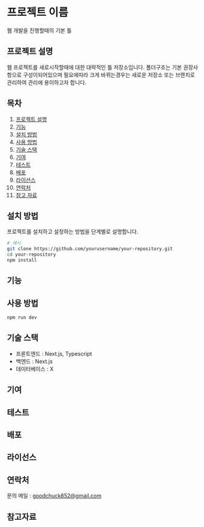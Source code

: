 # 프로젝트 이름
웹 개발을 진행할때의 기본 틀 

## 프로젝트 설명
웹 프로젝트를 새로시작할때에 대한 대략적인 틀 저장소입니다.
폴더구조는 기본 권장사항으로 구성이되어있으며 필요에따라 크게 바뀌는경우는 
새로운 저장소 또는 브랜치로 관리하여 관리에 용이하고자 합니다.

## 목차
1. [프로젝트 설명](#프로젝트-설명)
2. [기능](#기능)
3. [설치 방법](#설치-방법)
4. [사용 방법](#사용-방법)
5. [기술 스택](#기술-스택)
6. [기여](#기여)
7. [테스트](#테스트)
8. [배포](#배포)
9. [라이선스](#라이선스)
10. [연락처](#연락처)
11. [참고 자료](#참고자료)

## 설치 방법
프로젝트를 설치하고 설정하는 방법을 단계별로 설명합니다.
```bash
# 예시
git clone https://github.com/yourusername/your-repository.git
cd your-repository
npm install
```

## 기능

## 사용 방법
```bash
npm run dev
```

## 기술 스택
- 프론트엔드 : Next.js, Typescript
- 백엔드 : Next.js
- 데이터베이스 : X

## 기여

## 테스트

## 배포

## 라이선스

## 연락처
문의 메일 : goodchuck852@gmail.com

## 참고자료
